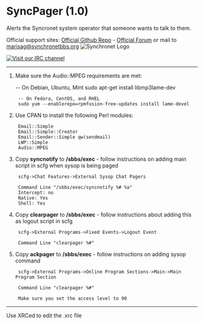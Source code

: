 # SyncPager (1.0)
Alerts the Syncronet system operator that someone wants to talk to them.

Official support sites: [Official Github Repo](https://github.com/fstltna/SyncPager) - [Official Forum](https://synchronetbbs.org/index.php/forum/syncpager) or mail to marisag@synchronetbbs.org
![Synchronet Logo](https://SynchronetBBS.org/SynchronetLogo.png)

[![Visit our IRC channel](https://kiwiirc.com/buttons/irc.synchro.net/SynchronetFans.png)](https://kiwiirc.com/client/irc.synchro.net/?nick=guest|?#SynchronetFans)

***

1. Make sure the Audio::MPEG requirements are met:

	-- On Debian, Ubuntu, Mint
	sudo apt-get install libmp3lame-dev

        -- On Fedora, CentOS, and RHEL
        sudo yum --enablerepo=rpmfusion-free-updates install lame-devel 

2. Use CPAN to install the following Perl modules:

        Email::Simple
        Email::Simple::Creator
        Email::Sender::Simple qw(sendmail)
        LWP::Simple
        Audio::MPEG

3. Copy **syncnotify** to **/sbbs/exec** - follow instructions on adding main script in scfg when sysop is being paged

        scfg->Chat Features->External Sysop Chat Pagers
        
        Command Line "/sbbs/exec/syncnotify %# %a"
        Intercept: no
        Native: Yes
        Shell: Yes

4. Copy **clearpager** to **/sbbs/exec** - follow instructions about adding this as logout script in scfg

        scfg->External Programs->Fixed Events->Logout Event
                
        Command Line "clearpager %#"

5. Copy **ackpager** to **/sbbs/exec** - follow instructions on adding sysop command

        scfg->External Programs->Online Program Sections->Main->Main Program Section
                
        Command Line "clearpager %#"
        
        Make sure you set the access level to 90

---
Use XRCed to edit the .xrc file
